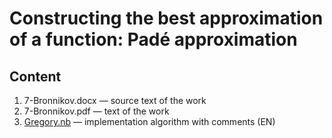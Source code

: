 # Constructing the best approximation of a function: Padé approximation

## Content
1. 7-Bronnikov.docx — source text of the work
1. 7-Bronnikov.pdf — text of the work
1. [Gregory.nb](./Gregory.nb) — implementation algorithm with comments (EN)
